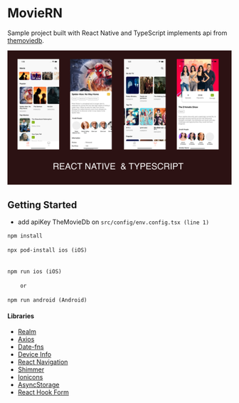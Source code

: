 # MovieRN

Sample project built with React Native and TypeScript implements api from [themoviedb](http://themoviedb.org).

<p><img src="preview.png" width="1257"></p>

## Getting Started

- add apiKey TheMovieDb on `src/config/env.config.tsx (line 1)`

```
npm install

npx pod-install ios (iOS)


npm run ios (iOS)

    or

npm run android (Android)
```

#### Libraries

- [Realm](https://docs.mongodb.com/realm/sdk/react-native/)
- [Axios](https://www.npmjs.com/package/react-native-axios)
- [Date-fns](https://www.npmjs.com/package/date-fns)
- [Device Info](https://github.com/react-native-device-info/react-native-device-info)
- [React Navigation](https://reactnavigation.org/)
- [Shimmer](https://github.com/tomzaku/react-native-shimmer-placeholder)
- [Ionicons](https://www.npmjs.com/package/react-native-ionicons)
- [AsyncStorage](https://react-native-async-storage.github.io/async-storage/)
- [React Hook Form](https://react-hook-form.com/)
